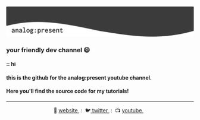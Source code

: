 [![bg][banner]](https://www.analogpresent.com)

### your friendly dev channel 😄

#### :: hi
#### this is the github for the analog:present youtube channel.

#### Here you'll find the source code for my tutorials!

---
<p align='center'>
🏡 <a href="https://www.analogpresent.com"> website </a>&nbsp;:&nbsp;
🐦<a href="https://twitter.com/analogpresent"> twitter </a>&nbsp;:&nbsp;
📺 <a href="https://www.youtube.com/channel/UC535utgRnRU5VtLOlmUJvtg"> youtube </a>&nbsp;&nbsp;
</p>

[banner]: https://raw.githubusercontent.com/analogpresent/analogpresent/master/banner.png
